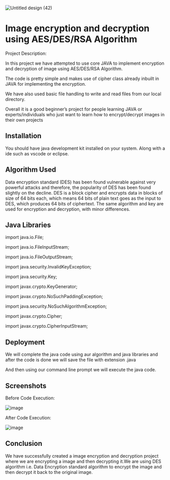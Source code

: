 ![Untitled design (42)](https://user-images.githubusercontent.com/71087332/210038962-ce6edf96-ff93-484f-8e7c-4d2b0b51cc8d.png)

# Image encryption and decryption using AES/DES/RSA Algorithm

Project Description:

In this project we have attempted to use core JAVA to implement encryption and decryption of image using AES/DES/RSA Algorithm.

The code is pretty simple and makes use of cipher class already inbuilt in JAVA for implementing the encryption.

We have also used basic file handling to write and read files from our local directory.

Overall it is a good beginner’s project for people learning JAVA or experts/individuals who just want to learn how to encrypt/decrypt images in their own projects


## Installation

You should have java development kit installed on your system.
Along with a ide such as vscode or eclipse. 
    
## Algorithm Used

Data encryption standard (DES) has been found vulnerable against very 
powerful attacks and therefore, the popularity of DES has been found slightly on 
the decline.
DES is a block cipher and encrypts data in blocks of size of 64 bits each, which 
means 64 bits of plain text goes as the input to DES, which produces 64 bits 
of ciphertext. The same algorithm and key are used for encryption and decryption,
with minor differences.

## Java Libraries

import java.io.File;

import java.io.FileInputStream;

import java.io.FileOutputStream;

import java.security.InvalidKeyException;

import java.security.Key;

import javax.crypto.KeyGenerator;

import javax.crypto.NoSuchPaddingException;

import java.security.NoSuchAlgorithmException;

import javax.crypto.Cipher;  

import javax.crypto.CipherInputStream;

## Deployment

We will complete the java code using aur algorithm and java libraries
and after the code is done we will save the file with extension .java

And then using our command line prompt we will execute the java code.


## Screenshots

Before Code Execution: 



![image](https://user-images.githubusercontent.com/71087332/210038058-6221160d-20fe-4d71-b6fd-2f6fd3c2bd4e.png) 


After Code Execution:



![image](https://user-images.githubusercontent.com/71087332/210038151-90da1e45-2879-459e-833b-6215b6814368.png)



## Conclusion

We have successfully created a image encryption and decryption project where we are encrypting a image and then decrypting it.We are using DES algorithm i.e. Data 
Encryption standard algorithm to encrypt the image and then decrypt it back to the 
original image. 

